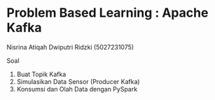 # Problem Based Learning : Apache Kafka

Nisrina Atiqah Dwiputri Ridzki
(5027231075)

Soal

1. Buat Topik Kafka
2. Simulasikan Data Sensor (Producer Kafka)
3. Konsumsi dan Olah Data dengan PySpark
